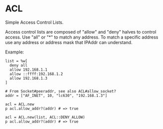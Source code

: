 # ACL

Simple Access Control Lists.

Access control lists are composed of "allow" and "deny" halves to control
access.  Use "all" or "*" to match any address.  To match a specific address
use any address or address mask that IPAddr can understand.

Example:

    list = %w[
      deny all
      allow 192.168.1.1
      allow ::ffff:192.168.1.2
      allow 192.168.1.3
    ]

    # From Socket#peeraddr, see also ACL#allow_socket?
    addr = ["AF_INET", 10, "lc630", "192.168.1.3"]

    acl = ACL.new
    p acl.allow_addr?(addr) # => true

    acl = ACL.new(list, ACL::DENY_ALLOW)
    p acl.allow_addr?(addr) # => true
